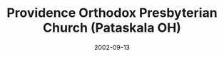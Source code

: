 ---
date: &id001 2002-09-13
end_date: null
location:
  address: 7095 Summit Road
  city: Pataskala
  state: OH
minister:
- end: 2002-09-13
  name: Luis Orteza
  start: 1998-01-01
  type: Organizing Pastor
- end: 2005-01-01
  name: Luis Orteza
  start: 2002-01-01
  type: Pastor
- end: null
  name: Stephen Dufresne
  start: 2006-01-01
  type: Pastor
- end: 2012-01-01
  name: Sacha Walicord
  start: 2011-01-01
  type: Teacher
ministers:
- Luis Orteza
- Luis Orteza
- Stephen Dufresne
- Sacha Walicord
name: Providence Orthodox Presbyterian Church
names:
- end: 2002-09-13
  name: Providence Orthodox Presbyterian Chapel
  start: 1998-10-24
- end: null
  name: Providence Orthodox Presbyterian Church
  start: 2002-09-13
origination_date: *id001
raw_data: "OH    Pataskala\nProvidence Orthodox Presbyterian Chapel  (October 24,\
  \ 1998\u2013September 13, 2002)\nProvidence Orthodox Presbyterian Church  (September\
  \ 13, 2002\u2013 )\n7095 Summit Road\nOrg. Pastor:  Luis Orteza, 1998\u20132002\n\
  Pastors:  Luis Orteza, 2002\u20135\nStephen Dufresne, 2006\u2013\nTeacher:  Sacha\
  \ Walicord, 2011\u201312"
received_from: null
states:
- OH
status:
  active: true
  end_date: null
  reason: null
  received_from: null
  withdrawal_to: null
title: Providence Orthodox Presbyterian Church (Pataskala OH)
year_established:
- 2002

---